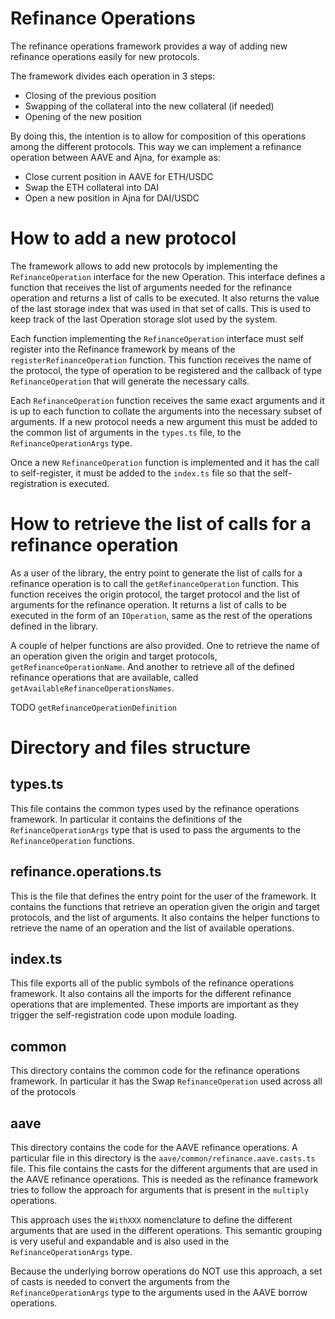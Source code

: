 # Refinance Operations

The refinance operations framework provides a way of adding new refinance operations easily for new
protocols.

The framework divides each operation in 3 steps:

- Closing of the previous position
- Swapping of the collateral into the new collateral (if needed)
- Opening of the new position

By doing this, the intention is to allow for composition of this operations among the different
protocols. This way we can implement a refinance operation between AAVE and Ajna, for example as:

- Close current position in AAVE for ETH/USDC
- Swap the ETH collateral into DAI
- Open a new position in Ajna for DAI/USDC

# How to add a new protocol

The framework allows to add new protocols by implementing the `RefinanceOperation` interface for the
new Operation. This interface defines a function that receives the list of arguments needed for the
refinance operation and returns a list of calls to be executed. It also returns the value of the
last storage index that was used in that set of calls. This is used to keep track of the last
Operation storage slot used by the system.

Each function implementing the `RefinanceOperation` interface must self register into the Refinance
framework by means of the `registerRefinanceOperation` function. This function receives the name of
the protocol, the type of operation to be registered and the callback of type `RefinanceOperation`
that will generate the necessary calls.

Each `RefinanceOperation` function receives the same exact arguments and it is up to each function
to collate the arguments into the necessary subset of arguments. If a new protocol needs a new
argument this must be added to the common list of arguments in the `types.ts` file, to the
`RefinanceOperationArgs` type.

Once a new `RefinanceOperation` function is implemented and it has the call to self-register, it
must be added to the `index.ts` file so that the self-registration is executed.

# How to retrieve the list of calls for a refinance operation

As a user of the library, the entry point to generate the list of calls for a refinance operation is
to call the `getRefinanceOperation` function. This function receives the origin protocol, the target
protocol and the list of arguments for the refinance operation. It returns a list of calls to be
executed in the form of an `IOperation`, same as the rest of the operations defined in the library.

A couple of helper functions are also provided. One to retrieve the name of an operation given the
origin and target protocols, `getRefinanceOperationName`. And another to retrieve all of the defined
refinance operations that are available, called `getAvailableRefinanceOperationsNames`.

TODO `getRefinanceOperationDefinition`

# Directory and files structure

## types.ts

This file contains the common types used by the refinance operations framework. In particular it
contains the definitions of the `RefinanceOperationArgs` type that is used to pass the arguments to
the `RefinanceOperation` functions.

## refinance.operations.ts

This is the file that defines the entry point for the user of the framework. It contains the
functions that retrieve an operation given the origin and target protocols, and the list of
arguments. It also contains the helper functions to retrieve the name of an operation and the list
of available operations.

## index.ts

This file exports all of the public symbols of the refinance operations framework. It also contains
all the imports for the different refinance operations that are implemented. These imports are
important as they trigger the self-registration code upon module loading.

## common

This directory contains the common code for the refinance operations framework. In particular it has
the Swap `RefinanceOperation` used across all of the protocols

## aave

This directory contains the code for the AAVE refinance operations. A particular file in this
directory is the `aave/common/refinance.aave.casts.ts` file. This file contains the casts for the
different arguments that are used in the AAVE refinance operations. This is needed as the refinance
framework tries to follow the approach for arguments that is present in the `multiply` operations.

This approach uses the `WithXXX` nomenclature to define the different arguments that are used in the
different operations. This semantic grouping is very useful and expandable and is also used in the
`RefinanceOperationArgs` type.

Because the underlying borrow operations do NOT use this approach, a set of casts is needed to
convert the arguments from the `RefinanceOperationArgs` type to the arguments used in the AAVE
borrow operations.
